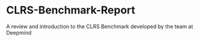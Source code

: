 # CLRS-Benchmark-Report
A review and introduction to the CLRS Benchmark developed by the team at Deepmind
